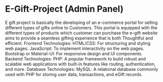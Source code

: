 # E-Gift-Project (Admin Panel)
 E gift project is basically the developing of an e-commerce portal for selling different types of gifts online to Customers. This portal is equipped with the different types of products which customer can purchase the e-gift website aims to provide a seamless gifting experience that is both Thoughtful and efficient. 
 Frontend Technologies:
     HTML/CSS: For structuring and styling web pages.
     JavaScript: To implement interactivity on the web pages.
     Bootstrap or Material-UI: For responsive design and UI components.
Backend Technologies:
    PHP: A popular framework to build robust and scalable web applications with built-in features like routing, authentication, and more.
 Database Technologies:
    MySQL: A relational database commonly used with PHP for storing user data, transactions, and eGift records.

